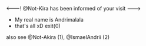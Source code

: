 <---! @Not-Kira has been informed of your visit ---> 
- My real name is Andrimalala
- that's all xD
exit(0)

also see @Not-Akira (1), @IsmaelAndrii (2)





